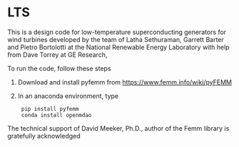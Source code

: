 # LTS
This is a design code for low-temperature superconducting generators for wind turbines developed by the team of Latha Sethuraman, Garrett Barter and Pietro Bortolotti at the National Renewable Energy Laboratory with help from Dave Torrey at GE Research, 

To run the code, follow these steps

1. Download and install pyfemm from https://www.femm.info/wiki/pyFEMM
2. In an anaconda environment, type 

        pip install pyfemm
        conda install openmdao

The technical support of David Meeker, Ph.D., author of the Femm library is gratefully acknowledged
